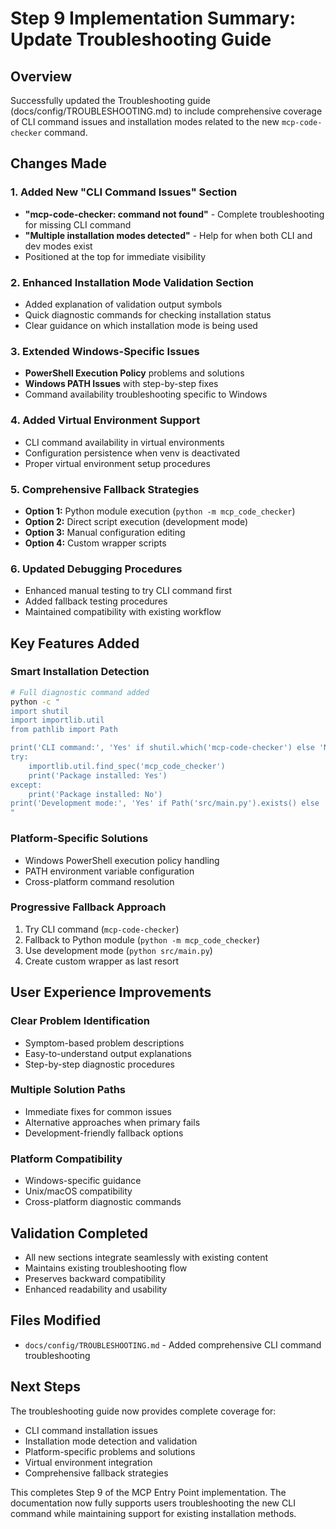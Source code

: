 # Step 9 Implementation Summary: Update Troubleshooting Guide

## Overview
Successfully updated the Troubleshooting guide (docs/config/TROUBLESHOOTING.md) to include comprehensive coverage of CLI command issues and installation modes related to the new `mcp-code-checker` command.

## Changes Made

### 1. Added New "CLI Command Issues" Section
- **"mcp-code-checker: command not found"** - Complete troubleshooting for missing CLI command
- **"Multiple installation modes detected"** - Help for when both CLI and dev modes exist
- Positioned at the top for immediate visibility

### 2. Enhanced Installation Mode Validation Section
- Added explanation of validation output symbols
- Quick diagnostic commands for checking installation status
- Clear guidance on which installation mode is being used

### 3. Extended Windows-Specific Issues
- **PowerShell Execution Policy** problems and solutions
- **Windows PATH Issues** with step-by-step fixes
- Command availability troubleshooting specific to Windows

### 4. Added Virtual Environment Support
- CLI command availability in virtual environments
- Configuration persistence when venv is deactivated
- Proper virtual environment setup procedures

### 5. Comprehensive Fallback Strategies
- **Option 1:** Python module execution (`python -m mcp_code_checker`)
- **Option 2:** Direct script execution (development mode)
- **Option 3:** Manual configuration editing
- **Option 4:** Custom wrapper scripts

### 6. Updated Debugging Procedures
- Enhanced manual testing to try CLI command first
- Added fallback testing procedures
- Maintained compatibility with existing workflow

## Key Features Added

### Smart Installation Detection
```bash
# Full diagnostic command added
python -c "
import shutil
import importlib.util
from pathlib import Path

print('CLI command:', 'Yes' if shutil.which('mcp-code-checker') else 'No')
try:
    importlib.util.find_spec('mcp_code_checker')
    print('Package installed: Yes')
except:
    print('Package installed: No')
print('Development mode:', 'Yes' if Path('src/main.py').exists() else 'No')
"
```

### Platform-Specific Solutions
- Windows PowerShell execution policy handling
- PATH environment variable configuration
- Cross-platform command resolution

### Progressive Fallback Approach
1. Try CLI command (`mcp-code-checker`)
2. Fallback to Python module (`python -m mcp_code_checker`)
3. Use development mode (`python src/main.py`)
4. Create custom wrapper as last resort

## User Experience Improvements

### Clear Problem Identification
- Symptom-based problem descriptions
- Easy-to-understand output explanations
- Step-by-step diagnostic procedures

### Multiple Solution Paths
- Immediate fixes for common issues
- Alternative approaches when primary fails
- Development-friendly fallback options

### Platform Compatibility
- Windows-specific guidance
- Unix/macOS compatibility
- Cross-platform diagnostic commands

## Validation Completed
- All new sections integrate seamlessly with existing content
- Maintains existing troubleshooting flow
- Preserves backward compatibility
- Enhanced readability and usability

## Files Modified
- `docs/config/TROUBLESHOOTING.md` - Added comprehensive CLI command troubleshooting

## Next Steps
The troubleshooting guide now provides complete coverage for:
- CLI command installation issues
- Installation mode detection and validation
- Platform-specific problems and solutions
- Virtual environment integration
- Comprehensive fallback strategies

This completes Step 9 of the MCP Entry Point implementation. The documentation now fully supports users troubleshooting the new CLI command while maintaining support for existing installation methods.
